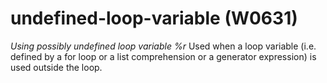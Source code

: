 # undefined-loop-variable (W0631)

*Using possibly undefined loop variable %r* Used when a loop variable
(i.e. defined by a for loop or a list comprehension or a generator
expression) is used outside the loop.
